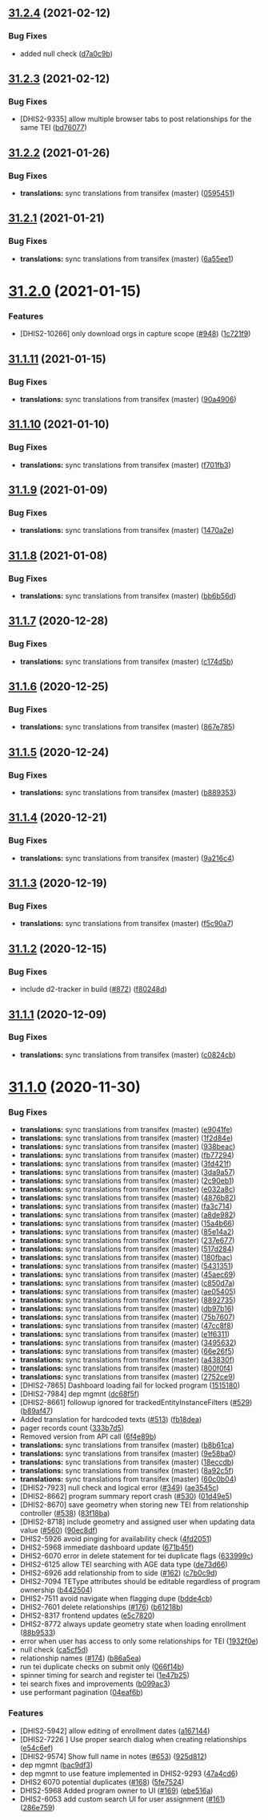 ## [31.2.4](https://github.com/dhis2/tracker-capture-app/compare/v31.2.3...v31.2.4) (2021-02-12)


### Bug Fixes

* added null check ([d7a0c9b](https://github.com/dhis2/tracker-capture-app/commit/d7a0c9ba7549d96b8ffbaf795f83d4993e2cc809))

## [31.2.3](https://github.com/dhis2/tracker-capture-app/compare/v31.2.2...v31.2.3) (2021-02-12)


### Bug Fixes

*  [DHIS2-9335] allow multiple browser tabs to post relationships for the same TEI ([bd76077](https://github.com/dhis2/tracker-capture-app/commit/bd760770c594a0ceeba67221eb2dd3e5223197c4))

## [31.2.2](https://github.com/dhis2/tracker-capture-app/compare/v31.2.1...v31.2.2) (2021-01-26)


### Bug Fixes

* **translations:** sync translations from transifex (master) ([0595451](https://github.com/dhis2/tracker-capture-app/commit/0595451bee539a436777241ef62e09223fee2ee0))

## [31.2.1](https://github.com/dhis2/tracker-capture-app/compare/v31.2.0...v31.2.1) (2021-01-21)


### Bug Fixes

* **translations:** sync translations from transifex (master) ([6a55ee1](https://github.com/dhis2/tracker-capture-app/commit/6a55ee1563197adb40508c557774af6e281866fb))

# [31.2.0](https://github.com/dhis2/tracker-capture-app/compare/v31.1.11...v31.2.0) (2021-01-15)


### Features

* [DHIS2-10266] only download orgs in capture scope ([#948](https://github.com/dhis2/tracker-capture-app/issues/948)) ([1c721f9](https://github.com/dhis2/tracker-capture-app/commit/1c721f906e07c56167f96b6d9957041dd4d6f9a9))

## [31.1.11](https://github.com/dhis2/tracker-capture-app/compare/v31.1.10...v31.1.11) (2021-01-15)


### Bug Fixes

* **translations:** sync translations from transifex (master) ([90a4906](https://github.com/dhis2/tracker-capture-app/commit/90a490613df9c01be5160d7d16c288c0e703da4b))

## [31.1.10](https://github.com/dhis2/tracker-capture-app/compare/v31.1.9...v31.1.10) (2021-01-10)


### Bug Fixes

* **translations:** sync translations from transifex (master) ([f701fb3](https://github.com/dhis2/tracker-capture-app/commit/f701fb3a96217140684f4aebf1890b84020c0822))

## [31.1.9](https://github.com/dhis2/tracker-capture-app/compare/v31.1.8...v31.1.9) (2021-01-09)


### Bug Fixes

* **translations:** sync translations from transifex (master) ([1470a2e](https://github.com/dhis2/tracker-capture-app/commit/1470a2eb339605698bd89fd1c876f34f7a4e882d))

## [31.1.8](https://github.com/dhis2/tracker-capture-app/compare/v31.1.7...v31.1.8) (2021-01-08)


### Bug Fixes

* **translations:** sync translations from transifex (master) ([bb6b56d](https://github.com/dhis2/tracker-capture-app/commit/bb6b56d40bba767a16c2bf8df9f5cce8581c857e))

## [31.1.7](https://github.com/dhis2/tracker-capture-app/compare/v31.1.6...v31.1.7) (2020-12-28)


### Bug Fixes

* **translations:** sync translations from transifex (master) ([c174d5b](https://github.com/dhis2/tracker-capture-app/commit/c174d5b8952ff13fc678bbd5cbdb3a692a3abafa))

## [31.1.6](https://github.com/dhis2/tracker-capture-app/compare/v31.1.5...v31.1.6) (2020-12-25)


### Bug Fixes

* **translations:** sync translations from transifex (master) ([867e785](https://github.com/dhis2/tracker-capture-app/commit/867e785509cc615c8821e1cfad303d64d1598a8a))

## [31.1.5](https://github.com/dhis2/tracker-capture-app/compare/v31.1.4...v31.1.5) (2020-12-24)


### Bug Fixes

* **translations:** sync translations from transifex (master) ([b889353](https://github.com/dhis2/tracker-capture-app/commit/b889353673d30d2223c3d3eb9936f8f297630dab))

## [31.1.4](https://github.com/dhis2/tracker-capture-app/compare/v31.1.3...v31.1.4) (2020-12-21)


### Bug Fixes

* **translations:** sync translations from transifex (master) ([9a216c4](https://github.com/dhis2/tracker-capture-app/commit/9a216c43e8719ddeb3d30af6f031163bc9451497))

## [31.1.3](https://github.com/dhis2/tracker-capture-app/compare/v31.1.2...v31.1.3) (2020-12-19)


### Bug Fixes

* **translations:** sync translations from transifex (master) ([f5c90a7](https://github.com/dhis2/tracker-capture-app/commit/f5c90a72ca16ffa95346cf1422b82f157a7c960c))

## [31.1.2](https://github.com/dhis2/tracker-capture-app/compare/v31.1.1...v31.1.2) (2020-12-15)


### Bug Fixes

* include d2-tracker in build ([#872](https://github.com/dhis2/tracker-capture-app/issues/872)) ([f80248d](https://github.com/dhis2/tracker-capture-app/commit/f80248dcad00a7f6ac715639809db11e60c8aa50))

## [31.1.1](https://github.com/dhis2/tracker-capture-app/compare/v31.1.0...v31.1.1) (2020-12-09)


### Bug Fixes

* **translations:** sync translations from transifex (master) ([c0824cb](https://github.com/dhis2/tracker-capture-app/commit/c0824cb830331a276556ac73eb69ca9425db65f0))

# [31.1.0](https://github.com/dhis2/tracker-capture-app/compare/v31.0.12...v31.1.0) (2020-11-30)


### Bug Fixes

* **translations:** sync translations from transifex (master) ([e9041fe](https://github.com/dhis2/tracker-capture-app/commit/e9041febdc1da6bd422a65b3b889888b1554d801))
* **translations:** sync translations from transifex (master) ([1f2d84e](https://github.com/dhis2/tracker-capture-app/commit/1f2d84e21e1804fa47dcd25b77a3052f53e3e5ca))
* **translations:** sync translations from transifex (master) ([938beac](https://github.com/dhis2/tracker-capture-app/commit/938beac8a7fffa6c0614d00a0c577000f454bc9d))
* **translations:** sync translations from transifex (master) ([fb77294](https://github.com/dhis2/tracker-capture-app/commit/fb77294cf424befb752a9fa11cd1a00b015addca))
* **translations:** sync translations from transifex (master) ([3fd421f](https://github.com/dhis2/tracker-capture-app/commit/3fd421f3a2556616dac6a1ee7f909271cf628253))
* **translations:** sync translations from transifex (master) ([3da9a57](https://github.com/dhis2/tracker-capture-app/commit/3da9a5730b9e6aed825d95f2c8aa37dabb1ab83d))
* **translations:** sync translations from transifex (master) ([2c90eb1](https://github.com/dhis2/tracker-capture-app/commit/2c90eb1c9e6b287fec46bfb8f706c4f33e3b40ab))
* **translations:** sync translations from transifex (master) ([e032a8c](https://github.com/dhis2/tracker-capture-app/commit/e032a8c47b445336f4beaeee272580962eb44291))
* **translations:** sync translations from transifex (master) ([4876b82](https://github.com/dhis2/tracker-capture-app/commit/4876b8221cf795b904846835454246f6d7aff947))
* **translations:** sync translations from transifex (master) ([fa3c714](https://github.com/dhis2/tracker-capture-app/commit/fa3c7146677617dd57c8ed62becd20dfafc0a3ec))
* **translations:** sync translations from transifex (master) ([a8de982](https://github.com/dhis2/tracker-capture-app/commit/a8de982e524c5dfc81c0a0355aea1ed919f861d8))
* **translations:** sync translations from transifex (master) ([15a4b66](https://github.com/dhis2/tracker-capture-app/commit/15a4b660c2f3cb25483f5960386b338c06ef3f83))
* **translations:** sync translations from transifex (master) ([85e14a2](https://github.com/dhis2/tracker-capture-app/commit/85e14a2ed50e4b542c27bba539c5c7a9ab394104))
* **translations:** sync translations from transifex (master) ([237e677](https://github.com/dhis2/tracker-capture-app/commit/237e6779bea09d48d40b502eb29721f69db65ec5))
* **translations:** sync translations from transifex (master) ([517d284](https://github.com/dhis2/tracker-capture-app/commit/517d284556d606558e10cc91fcf046fd82d29ea3))
* **translations:** sync translations from transifex (master) ([180fbac](https://github.com/dhis2/tracker-capture-app/commit/180fbac5cdf259ce74f31ae164fbf2566ddf9962))
* **translations:** sync translations from transifex (master) ([5431351](https://github.com/dhis2/tracker-capture-app/commit/5431351caa953b62df44fa00a171b956abe61340))
* **translations:** sync translations from transifex (master) ([45aec69](https://github.com/dhis2/tracker-capture-app/commit/45aec69a370663184e000ce586339ea8b84b9d77))
* **translations:** sync translations from transifex (master) ([c850d7a](https://github.com/dhis2/tracker-capture-app/commit/c850d7a17f11ea37ec82eb924f2fd93e09938e11))
* **translations:** sync translations from transifex (master) ([ae05405](https://github.com/dhis2/tracker-capture-app/commit/ae05405ad9f838569d70885b36a5ee1a7975bb05))
* **translations:** sync translations from transifex (master) ([8892735](https://github.com/dhis2/tracker-capture-app/commit/8892735cd83bb8c8237f0f1c2cc2f1d8691b09b6))
* **translations:** sync translations from transifex (master) ([db97b16](https://github.com/dhis2/tracker-capture-app/commit/db97b16aa0a14a69729a644be87f285f70209cfb))
* **translations:** sync translations from transifex (master) ([75b7607](https://github.com/dhis2/tracker-capture-app/commit/75b76074fb929468d967bd91b6d0245401b4938f))
* **translations:** sync translations from transifex (master) ([47cc8f8](https://github.com/dhis2/tracker-capture-app/commit/47cc8f833a1f1ee9418cfecaf86bcb586eada1b8))
* **translations:** sync translations from transifex (master) ([e1f6311](https://github.com/dhis2/tracker-capture-app/commit/e1f63112eb164b259ee739044b69693839813e15))
* **translations:** sync translations from transifex (master) ([3495632](https://github.com/dhis2/tracker-capture-app/commit/349563290840476c965160829f607d7bf5109b91))
* **translations:** sync translations from transifex (master) ([66e26f5](https://github.com/dhis2/tracker-capture-app/commit/66e26f543a8a735e579473e579bcfd556bcc9504))
* **translations:** sync translations from transifex (master) ([a43830f](https://github.com/dhis2/tracker-capture-app/commit/a43830fca624d26dfe80ba3d8c0c26f94cfb1a56))
* **translations:** sync translations from transifex (master) ([800f0f4](https://github.com/dhis2/tracker-capture-app/commit/800f0f47d0c44e46fafa82918ecd1114c31f1487))
* **translations:** sync translations from transifex (master) ([2752ce9](https://github.com/dhis2/tracker-capture-app/commit/2752ce9282bcdf8f7c0db5ca0f01ba3180535243))
* [DHIS2-7865] Dashboard loading fail for locked program ([1515180](https://github.com/dhis2/tracker-capture-app/commit/1515180030c399d04f9a2eec0c65acd21d0a6da4))
* [DHIS2-7984] dep mgmnt ([dc68f5f](https://github.com/dhis2/tracker-capture-app/commit/dc68f5f30655679205fe5b44f147222844b97182))
* [DHIS2-8661] followup ignored for trackedEntityInstanceFilters ([#529](https://github.com/dhis2/tracker-capture-app/issues/529)) ([b89af47](https://github.com/dhis2/tracker-capture-app/commit/b89af474199ba30220f47a55c56165294b8f8a3d))
* Added translation for hardcoded texts ([#513](https://github.com/dhis2/tracker-capture-app/issues/513)) ([fb18dea](https://github.com/dhis2/tracker-capture-app/commit/fb18dea632c73baea473cf5c05436dacc38ad1e9))
* pager records count ([333b7d5](https://github.com/dhis2/tracker-capture-app/commit/333b7d53ef537aaf5cdfb04ec4820bc2eea41d41))
* Removed version from API call ([6f4e89b](https://github.com/dhis2/tracker-capture-app/commit/6f4e89bddefe101f13df650f7d55af215f7c3cf6))
* **translations:** sync translations from transifex (master) ([b8b61ca](https://github.com/dhis2/tracker-capture-app/commit/b8b61ca677d3eab52001e0ab3a79a47ce8b0e192))
* **translations:** sync translations from transifex (master) ([9e58ba0](https://github.com/dhis2/tracker-capture-app/commit/9e58ba0bf0a3189d51d95398eacba09d6a0b1203))
* **translations:** sync translations from transifex (master) ([18eccdb](https://github.com/dhis2/tracker-capture-app/commit/18eccdbc4f550947f2c4021cc1479018aacda6ef))
* **translations:** sync translations from transifex (master) ([8a92c5f](https://github.com/dhis2/tracker-capture-app/commit/8a92c5f949d91089afffb94aa10eef1138f6d4b0))
* **translations:** sync translations from transifex (master) ([60c0b04](https://github.com/dhis2/tracker-capture-app/commit/60c0b04d4366eb33304e9e9465f4581689ba40c1))
* [DHIS2-7923] null check and logical error ([#349](https://github.com/dhis2/tracker-capture-app/issues/349)) ([ae3545c](https://github.com/dhis2/tracker-capture-app/commit/ae3545cc4b49e57ece9ee670fe57e76ecef27028))
* [DHIS2-8662] program summary report crash ([#530](https://github.com/dhis2/tracker-capture-app/issues/530)) ([01d49e5](https://github.com/dhis2/tracker-capture-app/commit/01d49e5013fbc1c35de251b50661b119e407b95a))
* [DHIS2-8670] save geometry when storing new TEI from relationship controller ([#538](https://github.com/dhis2/tracker-capture-app/issues/538)) ([83f18ba](https://github.com/dhis2/tracker-capture-app/commit/83f18ba0d47ec56bfd8e382536cead9619339329))
* [DHIS2-8718] include geometry and assigned user when updating data value ([#560](https://github.com/dhis2/tracker-capture-app/issues/560)) ([90ec8df](https://github.com/dhis2/tracker-capture-app/commit/90ec8df869c493607724f3dfdd69063e2160e537))
* DHIS2-5926 avoid pinging for availability check ([4fd2051](https://github.com/dhis2/tracker-capture-app/commit/4fd2051830635f0699ed5864c89cf4d8724a7d55))
* DHIS2-5968 immediate dashboard update ([671b45f](https://github.com/dhis2/tracker-capture-app/commit/671b45fbc1b6c87e8530cbf9fdbd1ce10215ecc2))
* DHIS2-6070 error in delete statement for tei duplicate flags ([633999c](https://github.com/dhis2/tracker-capture-app/commit/633999ce465427d8c7c3cdde83a11fb530a5ecbd))
* DHIS2-6125 allow TEI searching with AGE data type ([de73d66](https://github.com/dhis2/tracker-capture-app/commit/de73d66c9b4b83b87d15cbc0ce3b693964d8fb24))
* DHIS2-6926 add relationship from to side ([#162](https://github.com/dhis2/tracker-capture-app/issues/162)) ([c7b0c9d](https://github.com/dhis2/tracker-capture-app/commit/c7b0c9d84a1c78011cf3d9fa6e94369650c8a673))
* DHIS2-7094 TEType attributes should be editable regardless of program ownership ([b442504](https://github.com/dhis2/tracker-capture-app/commit/b442504a00ae0a2d095dafd2c95cdd48499d039c))
* DHIS2-7511 avoid navigate when flagging dupe ([bdde4cb](https://github.com/dhis2/tracker-capture-app/commit/bdde4cbfefa51a4c0e0e6a9c5c8b6d6d420fa35b))
* DHIS2-7601 delete relationships ([#176](https://github.com/dhis2/tracker-capture-app/issues/176)) ([b61218b](https://github.com/dhis2/tracker-capture-app/commit/b61218bd14ced2eea1c7bfc7ba90e30b731fc24f))
* DHIS2-8317 frontend updates ([e5c7820](https://github.com/dhis2/tracker-capture-app/commit/e5c782065166f12e69eabb13c5f91014737e2c53))
* DHIS2-8772 always update geometry state when loading enrollment ([88b9533](https://github.com/dhis2/tracker-capture-app/commit/88b953394cbbda9e0a01161f5577395018448871))
* error when user has access to only some relationships for TEI ([1932f0e](https://github.com/dhis2/tracker-capture-app/commit/1932f0eba2c4ec82af5606eba60055ddfb9f4a78))
* null check ([ca5cf5d](https://github.com/dhis2/tracker-capture-app/commit/ca5cf5d31694c3c70ebaec1fe228da57d9032da9))
* relationship names ([#174](https://github.com/dhis2/tracker-capture-app/issues/174)) ([b86a5ea](https://github.com/dhis2/tracker-capture-app/commit/b86a5eafb115e9073dee3bb060cdc1f190faf2f0))
* run tei duplicate checks on submit only ([066f14b](https://github.com/dhis2/tracker-capture-app/commit/066f14ba61817698c3d870cbc1991ed47ac89976))
* spinner timing for search and register tei ([1e47b25](https://github.com/dhis2/tracker-capture-app/commit/1e47b25b4394f9c2128565aa79cfe263fad1f0b9))
* tei search fixes and improvements ([b099ac3](https://github.com/dhis2/tracker-capture-app/commit/b099ac3ead89214b13a633d22b642513d9da3534))
* use performant pagination ([04eaf6b](https://github.com/dhis2/tracker-capture-app/commit/04eaf6bb00b3c601409c26f5ebcabcea05fbd73f))


### Features

* [DHIS2-5942] allow editing of enrollment dates ([a167144](https://github.com/dhis2/tracker-capture-app/commit/a1671446fdfd9a4393f32ca2683693cd8417caa0))
* [DHIS2-7226 ] Use proper search dialog when creating relationships ([e54c6ef](https://github.com/dhis2/tracker-capture-app/commit/e54c6ef87c0c7285dde7406fd5a8956064d3f28c))
* [DHIS2-9574] Show full name in notes ([#653](https://github.com/dhis2/tracker-capture-app/issues/653)) ([925d812](https://github.com/dhis2/tracker-capture-app/commit/925d8125cb7fa142e9f69115d9ec34c7565f0382))
* dep mgmnt ([bac9df3](https://github.com/dhis2/tracker-capture-app/commit/bac9df3f74e782f44bf00aae181380ffcdf71092))
* dep mgmnt to use feature implemented in DHIS2-9293 ([47a4cd6](https://github.com/dhis2/tracker-capture-app/commit/47a4cd6c75058ce350235d3ce2422327fa5f346f))
* DHIS2 6070 potential duplicates ([#168](https://github.com/dhis2/tracker-capture-app/issues/168)) ([5fe7524](https://github.com/dhis2/tracker-capture-app/commit/5fe7524f45edef9c2ea3e78c19cb9390df912e51))
* DHIS2-5968 Added program owner to UI ([#169](https://github.com/dhis2/tracker-capture-app/issues/169)) ([ebe516a](https://github.com/dhis2/tracker-capture-app/commit/ebe516aab4394f424057af3832c69842a7a110da))
* DHIS2-6053 add custom search UI for user assignment ([#161](https://github.com/dhis2/tracker-capture-app/issues/161)) ([286e759](https://github.com/dhis2/tracker-capture-app/commit/286e7595e05a4f5baa901f94afbe2a8163d83f30))
